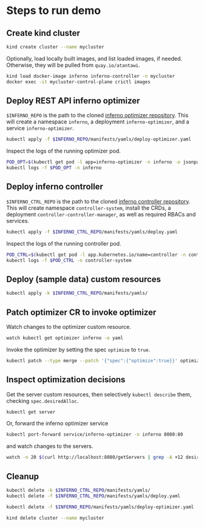 # Steps to run demo

## Create kind cluster

```bash
kind create cluster --name mycluster
```

Optionally, load locally built images, and list loaded images, if needed.
Otherwise, they will be pulled from `quay.io/atantawi`.

```bash
kind load docker-image inferno inferno-controller -n mycluster
docker exec -it mycluster-control-plane crictl images
```

## Deploy REST API inferno optimizer

`$INFERNO_REPO` is the path to the cloned [inferno optimizer repository](https://github.com/llm-inferno/inferno).
This will create a namespace `inferno`, a deployment `inferno-optimizer`, and a service `inferno-optimizer`.

```bash
kubectl apply -f $INFERNO_REPO/manifests/yamls/deploy-optimizer.yaml
```

Inspect the logs of the running optimizer pod.

```bash
POD_OPT=$(kubectl get pod -l app=inferno-optimizer -n inferno -o jsonpath="{.items[0].metadata.name}")
kubectl logs -f $POD_OPT -n inferno 
```

## Deploy inferno controller

`$INFERNO_CTRL_REPO` is the path to the cloned [inferno controller repository](https://github.com/llm-inferno/controller).
This will create namespace `controller-system`, install the CRDs, a deployment `controller-controller-manager`, as well as required RBACs and services.

```bash
kubectl apply -f $INFERNO_CTRL_REPO/manifests/yamls/deploy.yaml
```

Inspect the logs of the running controller pod.

```bash
POD_CTRL=$(kubectl get pod -l app.kubernetes.io/name=controller -n controller-system -o jsonpath="{.items[0].metadata.name}")
kubectl logs -f $POD_CTRL -n controller-system 
```

## Deploy (sample data) custom resources

```bash
kubectl apply -k $INFERNO_CTRL_REPO/manifests/yamls/
```

## Patch optimizer CR to invoke optimizer

Watch changes to the optimizer custom resource.

```bash
watch kubectl get optimizer inferno -o yaml
```

Invoke the optimizer by setting the spec `optimize` to `true`.

```bash
kubectl patch --type merge --patch '{"spec":{"optimize":true}}' optimizer inferno
```

## Inspect optimization decisions

Get the server custom resources, then selectively `kubectl describe` them, checking `spec.desiredAlloc`.

```bash
kubectl get server
```

Or, forward the inferno optimizer service

```bash
kubectl port-forward service/inferno-optimizer -n inferno 8080:80
```

and watch changes to the servers.

```bash
watch -n 20 $(curl http://localhost:8080/getServers | grep -A +12 desiredAlloc)
```

## Cleanup

```bash
kubectl delete -k $INFERNO_CTRL_REPO/manifests/yamls/
kubectl delete -f $INFERNO_CTRL_REPO/manifests/yamls/deploy.yaml

kubectl delete -f $INFERNO_REPO/manifests/yamls/deploy-optimizer.yaml

kind delete cluster --name mycluster
```
